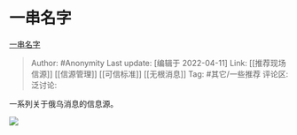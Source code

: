 # 一串名字
[一串名字](https://zhuanlan.zhihu.com/p/496551619)

> Author: #Anonymity
> Last update: [编辑于 2022-04-11]
> Link: [[推荐现场信源]] [[信源管理]] [[可信标准]] [[无根消息]]
> Tag: #其它/一些推荐
> 评论区:
> 泛讨论:

一系列关于俄乌消息的信息源。

![](https://pic1.zhimg.com/v2-a0d73a3d31323eeaf680660e01a14cac_b.jpg)
